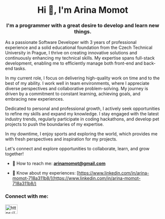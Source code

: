 <h1 align="center">Hi 👋, I'm Arina Momot</h1>
<h3 align="center">I'm a programmer with a great desire to develop and learn new things.</h3>
<p>As a passionate Software Developer with 3 years of professional experience and a solid educational foundation from the Czech Technical University in Prague, I thrive on creating innovative solutions and continuously enhancing my technical skills. My expertise spans full-stack development, enabling me to efficiently manage both front-end and back-end tasks.

In my current role, I focus on delivering high-quality work on time and to the best of my ability. I work well in team environments, where I appreciate diverse perspectives and collaborative problem-solving. My journey is driven by a commitment to constant learning, achieving goals, and embracing new experiences.

Dedicated to personal and professional growth, I actively seek opportunities to refine my skills and expand my knowledge. I stay engaged with the latest industry trends, regularly participate in coding hackathons, and develop pet projects to push the boundaries of my expertise.

In my downtime, I enjoy sports and exploring the world, which provides me with fresh perspectives and inspiration for my projects.

Let's connect and explore opportunities to collaborate, learn, and grow together!</p>

- :email: How to reach me: **arinamomot@gmail.com**

- 📄 Know about my experiences: [https://www.linkedin.com/in/arina-momot-718a311b8/](https://www.linkedin.com/in/arina-momot-718a311b8/)

<h3 align="left">Connect with me:</h3>
<p align="left">
<a href="https://linkedin.com/in/https://www.linkedin.com/in/arina-momot-718a311b8/" target="blank"><img align="center" src="https://raw.githubusercontent.com/rahuldkjain/github-profile-readme-generator/master/src/images/icons/Social/linked-in-alt.svg" alt="https://www.linkedin.com/in/arina-momot-718a311b8/" height="30" width="40" /></a>
</p>
